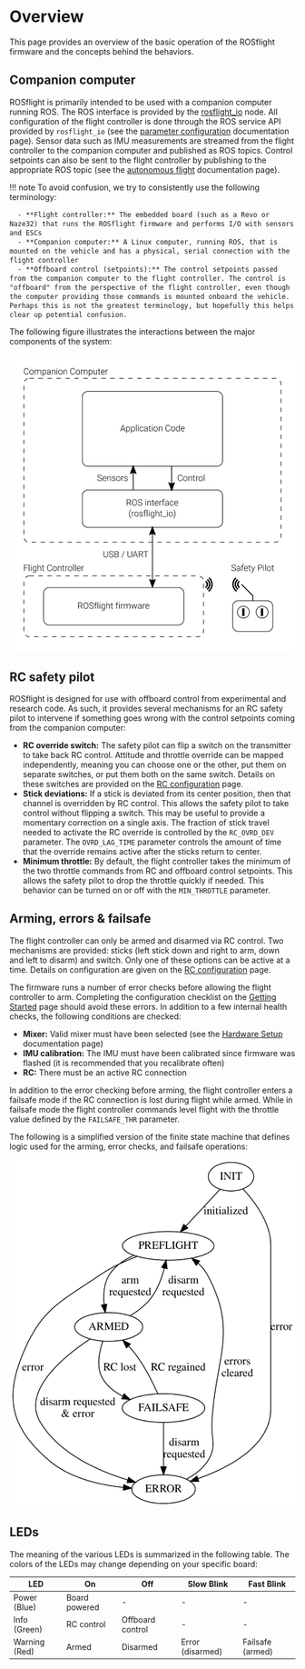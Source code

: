 # Overview

This page provides an overview of the basic operation of the ROSflight firmware and the concepts behind the behaviors.

## Companion computer

ROSflight is primarily intended to be used with a companion computer running ROS.
The ROS interface is provided by the [rosflight_io](http://wiki.ros.org/rosflight) node.
All configuration of the flight controller is done through the ROS service API provided by `rosflight_io` (see the [parameter configuration](/user-guide/parameter-configuration) documentation page).
Sensor data such as IMU measurements are streamed from the flight controller to the companion computer and published as ROS topics.
Control setpoints can also be sent to the flight controller by publishing to the appropriate ROS topic (see the [autonomous flight](/user-guide/autonomous-flight) documentation page).

!!! note
    To avoid confusion, we try to consistently use the following terminology:

      - **Flight controller:** The embedded board (such as a Revo or Naze32) that runs the ROSflight firmware and performs I/O with sensors and ESCs
      - **Companion computer:** A Linux computer, running ROS, that is mounted on the vehicle and has a physical, serial connection with the flight controller
      - **Offboard control (setpoints):** The control setpoints passed from the companion computer to the flight controller. The control is "offboard" from the perspective of the flight controller, even though the computer providing those commands is mounted onboard the vehicle. Perhaps this is not the greatest terminology, but hopefully this helps clear up potential confusion.

The following figure illustrates the interactions between the major components of the system:

![System Components](images/components.svg)

## RC safety pilot

ROSflight is designed for use with offboard control from experimental and research code.
As such, it provides several mechanisms for an RC safety pilot to intervene if something goes wrong with the control setpoints coming from the companion computer:

  - **RC override switch:** The safety pilot can flip a switch on the transmitter to take back RC control. Attitude and throttle override can be mapped independently, meaning you can choose one or the other, put them on separate switches, or put them both on the same switch. Details on these switches are provided on the [RC configuration](/user-guide/rc-configuration) page.
  - **Stick deviations:** If a stick is deviated from its center position, then that channel is overridden by RC control. This allows the safety pilot to take control without flipping a switch. This may be useful to provide a momentary correction on a single axis. The fraction of stick travel needed to activate the RC override is controlled by the `RC_OVRD_DEV` parameter. The `OVRD_LAG_TIME` parameter controls the amount of time that the override remains active after the sticks return to center.
  - **Minimum throttle:** By default, the flight controller takes the minimum of the two throttle commands from RC and offboard control setpoints. This allows the safety pilot to drop the throttle quickly if needed. This behavior can be turned on or off with the `MIN_THROTTLE` parameter.

## Arming, errors & failsafe

The flight controller can only be armed and disarmed via RC control.
Two mechanisms are provided: sticks (left stick down and right to arm, down and left to disarm) and switch.
Only one of these options can be active at a time.
Details on configuration are given on the [RC configuration](/user-guide/rc-configuration) page.

The firmware runs a number of error checks before allowing the flight controller to arm.
Completing the configuration checklist on the [Getting Started](/user-guide/getting-started) page should avoid these errors.
In addition to a few internal health checks, the following conditions are checked:

  - **Mixer:** Valid mixer must have been selected (see the [Hardware Setup](/user-guide/hardware-setup) documentation page)
  - **IMU calibration:** The IMU must have been calibrated since firmware was flashed (it is recommended that you recalibrate often)
  - **RC:** There must be an active RC connection

In addition to the error checking before arming, the flight controller enters a failsafe mode if the RC connection is lost during flight while armed.
While in failsafe mode the flight controller commands level flight with the throttle value defined by the `FAILSAFE_THR` parameter.

The following is a simplified version of the finite state machine that defines logic used for the arming, error checks, and failsafe operations:

![Arming FSM](images/arming-fsm-simplified.svg)

## LEDs

The meaning of the various LEDs is summarized in the following table. The colors of the LEDs may change depending on your specific board:

| LED           | On            | Off              | Slow Blink       | Fast Blink       |
|---------------|---------------|------------------|------------------|------------------|
| Power (Blue)  | Board powered | -                | -                | -                |
| Info (Green)  | RC control    | Offboard control | -                | -                |
| Warning (Red) | Armed         | Disarmed         | Error (disarmed) | Failsafe (armed) |
